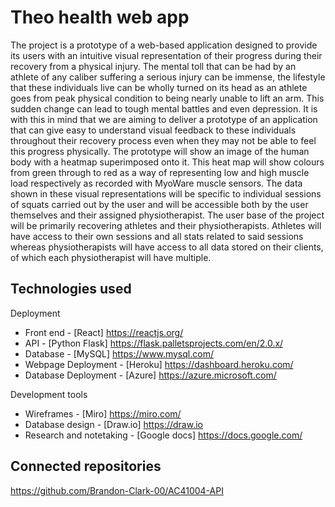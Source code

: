 # Theo health web app

The project is a prototype of a web-based application designed to provide its users with an intuitive visual representation of their progress during their recovery from a physical injury. The mental toll that can be had by an athlete of any caliber suffering a serious injury can be immense, the lifestyle that these individuals live can be wholly turned on its head as an athlete goes from peak physical condition to being nearly unable to lift an arm. This sudden change can lead to tough mental battles and even depression. It is with this in mind that we are aiming to deliver a prototype of an application that can give easy to understand visual feedback to these individuals throughout their recovery process even when they may not be able to feel this progress physically.
The prototype will show an image of the human body with a heatmap superimposed onto it. This heat map will show colours from green through to red as a way of representing low and high muscle load respectively as recorded with MyoWare muscle sensors. The data shown in these visual representations will be specific to individual sessions of squats carried out by the user and will be accessible both by the user themselves and their assigned physiotherapist.
The user base of the project will be primarily recovering athletes and their physiotherapists. Athletes will have access to their own sessions and all stats related to said sessions whereas physiotherapists will have access to all data stored on their clients, of which each  physiotherapist will have multiple.

## Technologies used

Deployment
* Front end - [React] https://reactjs.org/
* API - [Python Flask] https://flask.palletsprojects.com/en/2.0.x/
* Database - [MySQL] https://www.mysql.com/
* Webpage Deployment - [Heroku] https://dashboard.heroku.com/
* Database Deployment - [Azure] https://azure.microsoft.com/

Development tools
* Wireframes - [Miro] https://miro.com/
* Database design - [Draw.io] https://draw.io
* Research and notetaking - [Google docs] https://docs.google.com/


## Connected repositories

https://github.com/Brandon-Clark-00/AC41004-API











